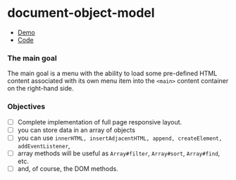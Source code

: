 # document-object-model

- [Demo](https://marionetko.github.io/document-object-model/)
- [Code](https://github.com/Marionetko/document-object-model)

### The main goal

The main goal is a menu with the ability to load some pre-defined HTML content associated with its own menu item into the `<main>` content container on the right-hand side.

### Objectives ###

- [ ] Complete implementation of full page responsive layout.
- [ ] you can store data in an array of objects
- [ ] you can use `innerHTML, insertAdjacentHTML, append, createElement, addEventListener`,
- [ ] array methods will be useful as `Array#filter`, `Array#sort`, `Array#find`, etc.
- [ ] and, of course, the DOM methods.